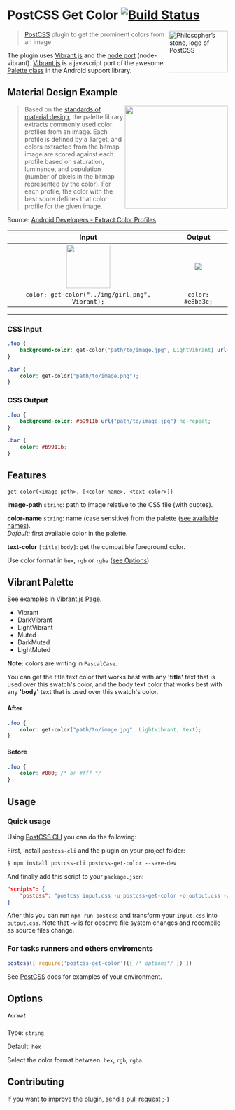 # PostCSS Get Color [![Build Status][ci-img]][ci]

<img align="right" width="135" height="95" src="http://postcss.github.io/postcss/logo-leftp.png" title="Philosopher’s stone, logo of PostCSS">

> [PostCSS] plugin to get the prominent colors from an image

The plugin uses [Vibrant.js] and the [node port](https://github.com/akfish/node-vibrant) (node-vibrant). [Vibrant.js] is a javascript port of the awesome [Palette class](https://developer.android.com/reference/android/support/v7/graphics/Palette.html) in the Android support library.

[Vibrant.js]: https://github.com/jariz/vibrant.js/
[PostCSS]: https://github.com/postcss/postcss
[ci-img]:  https://travis-ci.org/ismamz/postcss-get-color.svg
[ci]:      https://travis-ci.org/ismamz/postcss-get-color

## Material Design Example

<img src="https://media.giphy.com/media/l1J9BYEg4zGTty9wY/giphy.gif" width="235" align="right"/>


> Based on the [standards of material design](https://material.io/guidelines/style/color.html), the palette library extracts commonly used color profiles from an image. Each profile is defined by a Target, and colors extracted from the bitmap image are scored against each profile based on saturation, luminance, and population (number of pixels in the bitmap represented by the color). For each profile, the color with the best score defines that color profile for the given image.

Source: [Android Developers - Extract Color Profiles](https://developer.android.com/training/material/palette-colors.html#extract-color-profiles)

| Input         | Output        |
|:-------------:|:-------------:|
| <img src="https://github.com/ismamz/postcss-get-color/raw/master/test/img/girl.png" width="100" height="100"/> | <img src="https://placehold.it/100/e8ba3c/fff?text=e8ba3c"/> |
| `color: get-color("../img/girl.png", Vibrant);` | `color: #e8ba3c;` |


---


### CSS Input

```css
.foo {
    background-color: get-color("path/to/image.jpg", LightVibrant) url("path/to/image.jpg") no-repeat;
}

.bar {
    color: get-color("path/to/image.png");
}
```

### CSS Output

```css
.foo {
    background-color: #b9911b url("path/to/image.jpg") no-repeat;
}

.bar {
    color: #b9911b;
}
```

## Features

```
get-color(<image-path>, [<color-name>, <text-color>])
```

**image-path** `string`: path to image relative to the CSS file (with quotes).

**color-name** `string`: name (case sensitive) from the palette ([see available names](#vibrant-palette)). <br> _Default:_ first available color in the palette.

**text-color** `[title|body]`: get the compatible foreground color.


Use color format in `hex`, `rgb` or `rgba` ([see Options](#options)).


## Vibrant Palette

See examples in [Vibrant.js Page](http://jariz.github.io/vibrant.js/).

- Vibrant
- DarkVibrant
- LightVibrant
- Muted
- DarkMuted
- LightMuted

**Note:** colors are writing in `PascalCase`.

You can get the title text color that works best with any **'title'** text that is used over this swatch's color, and the body text color that works best with any **'body'** text that is used over this swatch's color.

#### After

```css
.foo {
    color: get-color("path/to/image.jpg", LightVibrant, text);
}
```

#### Before

```css
.foo {
    color: #000; /* or #fff */
}
```

## Usage

### Quick usage

Using [PostCSS CLI](https://github.com/postcss/postcss-cli) you can do the following:

First, install `postcss-cli` and the plugin on your project folder:

```
$ npm install postcss-cli postcss-get-color --save-dev
```

And finally add this script to your `package.json`:

```json
"scripts": {
    "postcss": "postcss input.css -u postcss-get-color -o output.css -w"
}
```

After this you can run `npm run postcss` and transform your `input.css` into `output.css`. Note that `-w` is for observe file system changes and recompile as source files change.

### For tasks runners and others enviroments

```js
postcss([ require('postcss-get-color')({ /* options*/ }) ])
```

See [PostCSS] docs for examples of your environment.

## Options

##### `format`

Type: `string`

Default: `hex`

Select the color format between: `hex`, `rgb`, `rgba`.

## Contributing

If you want to improve the plugin, [send a pull request](https://github.com/ismamz/postcss-get-color/pull/new/master) ;-)
